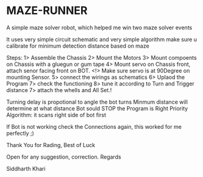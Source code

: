 # MAZE-RUNNER
A simple maze solver robot, which helped me win two maze solver events

It uses very simple circuit schematic and very simple algorithm
make sure u calibrate for minimum detection distance based on maze

Steps:
1> Assemble the Chassis
2> Mount the Motors
3> Mount compoents on Chassis with a gluegun or gum tape
4> Mount servo on Chassis front, attach senor facing front on BOT.
<!> Make sure servo is at 90Degree on mounting Sensor.
5> connect the wirings as schematics
6> Uplaod the Program
7> check the functioning
8> tune it according to Turn and Trigger distance
7> attach the whells and All Set.!

Turning delay is propotional to angle the bot turns
Minmum distance will determine at what distance Bot sould STOP
the Program is Right Priority Algorithm: it scans right side of bot first

If Bot is not working check the Connections again, this worked for me perfectly ;)

Thank You for Rading, Best of Luck

Open for any suggestion, correction.
Regards

Siddharth Khari

